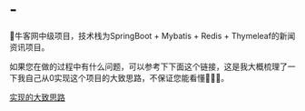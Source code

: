 # -
🍉牛客网中级项目，技术栈为SpringBoot + Mybatis + Redis + Thymeleaf的新闻资讯项目。

如果您在做的过程中有什么问题，可以参考下下面这个链接，这是我大概梳理了一下我自己从0实现这个项目的大致思路，不保证您能看懂👳🏻‍♂️。

[实现的大致思路](http://lylblog.cn/blog/5)

